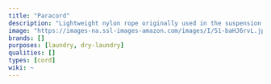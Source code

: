 ```yaml
---
title: "Paracord"
description: "Lightweight nylon rope originally used in the suspension lines of parachutes."
image: "https://images-na.ssl-images-amazon.com/images/I/51-baHJ6rvL.jpg"
brands: []
purposes: [laundry, dry-laundry]
qualities: []
types: [cord]
wiki: ~
---
```


